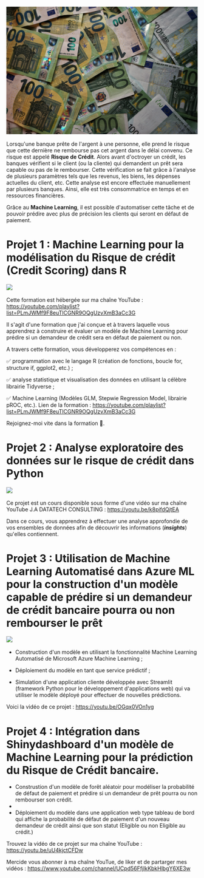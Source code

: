 ![](robert-anasch-Wnp7qnhHtyw-unsplash.jpg)

Lorsqu'une banque prête de l'argent à une personne, elle prend le risque que cette dernière ne rembourse pas cet argent dans le délai convenu. Ce risque est appelé **Risque de Crédit**. Alors avant d'octroyer un crédit, les banques vérifient si le client (ou la cliente) qui demandent un prêt sera capable ou pas de le rembourser. Cette vérification se fait grâce à l'analyse de plusieurs paramètres tels que les revenus, les biens, les dépenses actuelles du client, etc. Cette analyse est encore effectuée manuellement par plusieurs banques. Ainsi, elle est très consommatrice en temps et en ressources financières. 

Grâce au **Machine Learning**, il est possible d'automatiser cette tâche et de pouvoir prédire avec plus de précision les clients qui seront en défaut de paiement. 

# Projet 1 : Machine Learning pour la modélisation du Risque de crédit (Credit Scoring) dans R

![](https://i9.ytimg.com/vi_webp/jPj3Fl4hnFo/mq1.webp?sqp=CICR8p8G-oaymwEmCMACELQB8quKqQMa8AEB-AHUBoAC4AOKAgwIABABGGUgZShlMA8=&rs=AOn4CLB1dBy61I33hBcaZ_mauEf0Qa3I6g)

Cette formation est hébergée sur ma chaîne YouTube : https://youtube.com/playlist?list=PLmJWMf9F8euTlCGNR9OQgUzvXmB3aCc3G

Il s'agit d'une formation que j'ai conçue et à travers laquelle vous apprendrez à construire et évaluer un modèle de Machine Learning pour prédire si un demandeur de crédit sera en défaut de paiement ou non. 

A travers cette formation, vous développerez vos compétences en :

✅ programmation avec le langage R (création de fonctions, boucle for, structure if,  ggplot2, etc.) ;

✅ analyse statistique et visualisation des données en utilisant la célèbre librairie Tidyverse ;

✅ Machine Learning (Modèles GLM, Stepwie Regression Model, librairie pROC, etc.).
Lien de la formation : https://youtube.com/playlist?list=PLmJWMf9F8euTlCGNR9OQgUzvXmB3aCc3G

Rejoignez-moi vite dans la formation 🙂.

# Projet 2 : Analyse exploratoire des données sur le risque de crédit dans Python

![](https://i9.ytimg.com/vi/k8pifdQjtEA/mqdefault.jpg?v=63bffbd2&sqp=CKyT8p8G&rs=AOn4CLBz2x5b9Vtn8j4XYEYKWVLVspsDyg)

Ce projet est un cours disponible sous forme d'une vidéo sur ma chaîne YouTube J.A DATATECH CONSULTING : https://youtu.be/k8pifdQjtEA

Dans ce cours, vous apprendrez à effectuer une analyse approfondie de vos ensembles de données afin de découvrir les informations (***insights***) qu'elles contiennent.

# Projet 3 : Utilisation de Machine Learning Automatisé dans Azure ML pour la construction d'un modèle capable de prédire si un demandeur de crédit bancaire pourra ou non rembourser le prêt

![](https://i9.ytimg.com/vi_webp/OGqx0VOn1yg/mqdefault.webp?v=63c11507&sqp=CIif8p8G&rs=AOn4CLB44h6y4QLAx74EDPMVcbVNEf8wHw)

- Construction d'un modèle en utilisant la fonctionnalité Machine Learning Automatisé de Microsoft Azure Machine Learning ;

- Déploiement du modèle en tant que service prédictif ;

- Simulation d'une application cliente développée avec Streamlit (framework Python pour le développement d'applications web) qui va utiliser le modèle déployé pour effectuer de nouvelles prédictions.

Voici la vidéo de ce projet : https://youtu.be/OGqx0VOn1yg


# Projet 4 : Intégration dans Shinydashboard d'un modèle de Machine Learning pour la prédiction du Risque de Crédit bancaire.

- Construstion d'un modèle de forêt aléatoir pour modéliser la probabilité de défaut de paiement et prédire si un demandeur de prêt pourra ou non rembourser son crédit.
- 
- Déploiement du modèle dans une application web type tableau de bord qui affiche la probabilité de défaut de paiement d'un nouveau demandeur de crédit ainsi que son statut (Eligible ou non Eligible au crédit.)

Trouvez la vidéo de ce projet sur ma chaîne YouTube : https://youtu.be/uU4kjctCFDw

Mercide vous abonner à ma chaîne YouTue, de liker et de partarger mes vidéos : https://www.youtube.com/channel/UCpd56FfjlkKbkHlbgY6XE3w

